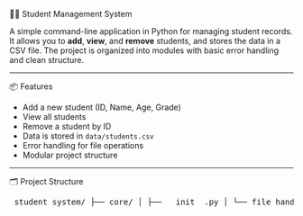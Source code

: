 🧑‍🎓 Student Management System

A simple command-line application in Python for managing student records. It allows you to **add**, **view**, and **remove** students, and stores the data in a CSV file. The project is organized into modules with basic error handling and clean structure.

---

📦 Features

- Add a new student (ID, Name, Age, Grade)
- View all students
- Remove a student by ID
- Data is stored in `data/students.csv`
- Error handling for file operations
- Modular project structure

---

🗂️ Project Structure

<pre> student_system/ ├── core/ │ ├── __init__.py │ └── file_handler.py │ ├── data/ │ └── students.csv │ ├── main/ │ └── main.py │ └── README.md </pre>



